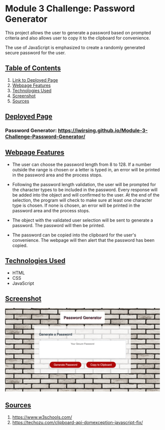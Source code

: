 # Module 3 Challenge: Password Generator
This project allows the user to generate a password based on prompted criteria and also allows user to copy it to the clipboard for convenience.

The use of JavaScript is emphasized to create a randomly generated secure password for the user.

## <u>Table of Contents</u>
1. [Link to Deployed Page](#udeployed-pageu)
2. [Webpage Features](#uwebpage-featuresu)
3. [Technologies Used](#utechnologies-usedu)
4. [Screenshot](#uscreenshotu)
5. [Sources](#usources-u)

## <u>Deployed Page</u>

### Password Generator: https://iwirsing.github.io/Module-3-Challenge-Password-Generator/

## <u>Webpage Features</u>

- The user can choose the password length from 8 to 128. If a number outside the range is chosen or a letter is typed in, an error will be printed in the password area and the process stops.

- Following the password length validation, the user will be prompted for the character types to be included in the password. Every response will be added into the object and will confirmed to the user. At the end of the selection, the program will check to make sure at least one character type is chosen. If none is chosen, an error will be printed in the password area and the process stops.

- The object with the validated user selection will be sent to generate a password. The password will then be printed.

- The password can be copied into the clipboard for the user's convenience. The webpage will then alert that the password has been copied.

## <u>Technologies Used</u>

- HTML
- CSS
- JavaScript

## <u>Screenshot</u>

![ScreenShot](./assets/password%20generator.png)

## <u>Sources </u>
1. https://www.w3schools.com/
2. https://techozu.com/clipboard-api-domexception-javascript-fix/


